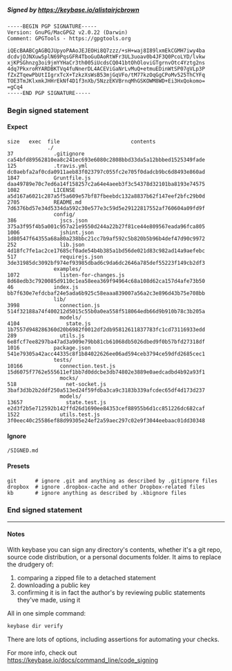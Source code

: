 ##### Signed by https://keybase.io/alistairjcbrown
```
-----BEGIN PGP SIGNATURE-----
Version: GnuPG/MacGPG2 v2.0.22 (Darwin)
Comment: GPGTools - https://gpgtools.org

iQEcBAABCgAGBQJUpyoPAAoJEJEOHi8Q7zzz/+sH+waj8I89lxmEkCGMH7iwy4ba
dcdvjOJNXuw5plN69PqsGFR4TboGuOAoRtWFr3UL3uoav0b4JF3Q0PcoLYD/lvkw
xjKPSGhnzg3oi9jmYYHaCr3th005iUcdsCQ041btOhOloviGTgrnvOtc4Yztg2ns
4dq7PkxroRYARDBKTVq4fuNnerDL4ACEViGaNrLvMuQ+etmuEDinWtSP07gVLp3P
fZxZTqewPbUtIIgrxTcX+TzkzXsWsB53mjGqVFo/tM77kzOqGgCPoMv525ThCYFq
TOE3TmJKlxmkJHHrEkNf4D1f3nXb/5NzzEKVBrnqMhGSKOWM8WD+Ei3HxQokomo=
=gCq4
-----END PGP SIGNATURE-----

```

<!-- END SIGNATURES -->

### Begin signed statement 

#### Expect

```
size   exec  file                       contents                                                        
             ./                                                                                         
37             .gitignore               ca54bfd89562810ea8c241ec693e6080c2808bbd33da5a12bbbed1525349fade
125            .travis.yml              dc0aebfa2af0cda0911aeb83f023797c055fc2e705f0dadcb9bc6d8493e860ad
1847           Gruntfile.js             daa49789e70c7ed6a14f158257c2a64e4aeeb3f3c54378d32101ba8193e74575
1082           LICENSE                  a5d167a6021c287a5f5a609e57bf87fbeebdc132a8837b62f147eef2bfc29b0d
2705           README.md                7d6376bd57e34d5334da592c30e577e3c59d5e29122817552af760604a09fd9f
               config/                                                                                  
386              jscs.json              375a3f95f4b5a001c957a21e9550d244a22b27f81ce44e809567eada96fca805
1006             jshint.json            1d80547f64355a68a80a238bbc21cc7b9af592c5b820b5b96b4def47d90c9972
252              lib.json               4d18fc7fe1ac2ce17685cf0ade54b4b385a1bd56de021d83c982ad14a9aefebc
517              requirejs.json         3de31985dc3092bf974ef93985dbad6c9da6dc2646a785def55223f149cb2df3
               examples/                                                                                
1072             listen-for-changes.js  8d68edb3c7920085d9110c1ea58eea369f94964c68a108d62ca157d4afe73b50
46             index.js                 bb7f630e7efdcbaf24e5ada6b925c58eaaa839007a56a2c3e896d43b75e708bb
               lib/                                                                                     
3998             connection.js          514f32188a74f400212d5015c55b0a0ea558f518064edb66d9b910b78c3b205a
                 models/                                                                                
4104               state.js             1b7557d948286360d20b6982f0012df2db95812611837783fc1cd73116933edd
289              utils.js               6e8fcf7ee8297ba47ad3a909e79bb81cb61068db5026dbed9f0b57bfd27318df
1016           package.json             541e79305a42acc44335c8f1b84022626ee06ad594ceb3794ce59dfd2685cec1
               tests/                                                                                   
10166            connection.test.js     15d6075f7762e555611ef1bb7d0ddcbe3db74802e3889e0aedcadbd4b92a93f1
                 mocks/                                                                                 
518                net-socket.js        3baf3d3b2b2ddf250a513ed24f59fdba3ca9c3183b339afcdec65df4d173d237
                 models/                                                                                
13657              state.test.js        e2d3f2b5e712592b142ffd26d1690ee84353cef88955b6d1cc851226dc682caf
1522             utils.test.js          3f0eec40c25586ef88d99305e24ef2a59aec297c02e9f3044eebaac01dd30348
```

#### Ignore

```
/SIGNED.md
```

#### Presets

```
git      # ignore .git and anything as described by .gitignore files
dropbox  # ignore .dropbox-cache and other Dropbox-related files    
kb       # ignore anything as described by .kbignore files          
```

<!-- summarize version = 0.0.9 -->

### End signed statement

<hr>

#### Notes

With keybase you can sign any directory's contents, whether it's a git repo,
source code distribution, or a personal documents folder. It aims to replace the drudgery of:

  1. comparing a zipped file to a detached statement
  2. downloading a public key
  3. confirming it is in fact the author's by reviewing public statements they've made, using it

All in one simple command:

```bash
keybase dir verify
```

There are lots of options, including assertions for automating your checks.

For more info, check out https://keybase.io/docs/command_line/code_signing